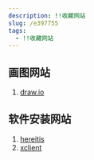 ```yaml
---
description: !!收藏网站
slug: /e397755
tags: 
  - !!收藏网站
---
```



## 画图网站

1. [draw.io](https://app.diagrams.net/)


## 软件安装网站

1. [hereitis](https://www.hereitis.cn/)
2. [xclient](https://xclient.info/)
